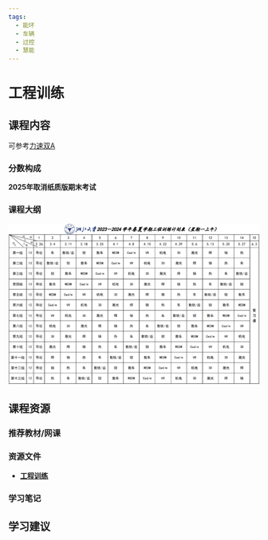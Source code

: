 ```yaml
---
tags:
  - 能环
  - 车辆
  - 过控
  - 慧能
---
```


# 工程训练

## 课程内容

可参考[力速双A](https://fsaa.pages.zjusct.io/fsaa/courses/MajorFoundation/EngineeringTraining/)

### 分数构成


**2025年取消纸质版期末考试**

### 课程大纲

![1](工程训练/image1.png)

## 课程资源

### 推荐教材/网课

### 资源文件

- [**工程训练**](https://pan.baidu.com/s/1UYeHjuexi3RKcADcaYULMg?pwd=jsue)

### 学习笔记

## 学习建议



